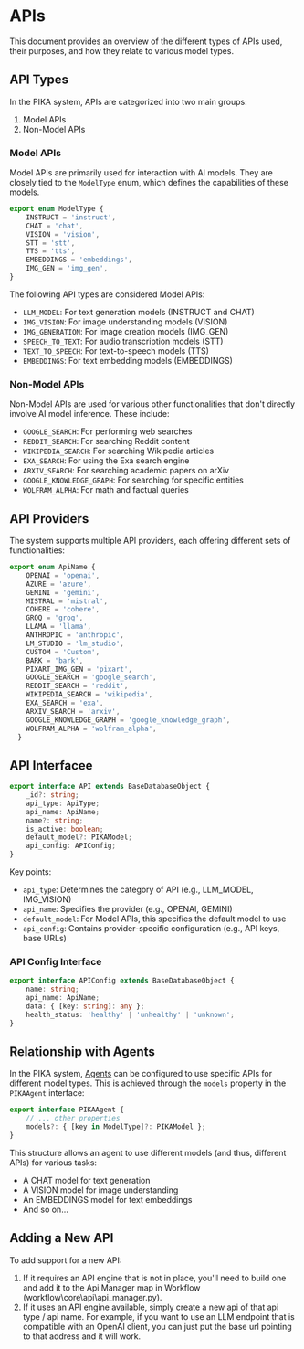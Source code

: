 # APIs

This document provides an overview of the different types of APIs used, their purposes, and how they relate to various model types.

## API Types

In the PIKA system, APIs are categorized into two main groups:

1. Model APIs
2. Non-Model APIs

### Model APIs

Model APIs are primarily used for interaction with AI models. They are closely tied to the `ModelType` enum, which defines the capabilities of these models.

```typescript
export enum ModelType {
    INSTRUCT = 'instruct',
    CHAT = 'chat',
    VISION = 'vision',
    STT = 'stt',
    TTS = 'tts',
    EMBEDDINGS = 'embeddings',
    IMG_GEN = 'img_gen',
}
```

The following API types are considered Model APIs:

- `LLM_MODEL`: For text generation models (INSTRUCT and CHAT)
- `IMG_VISION`: For image understanding models (VISION)
- `IMG_GENERATION`: For image creation models (IMG_GEN)
- `SPEECH_TO_TEXT`: For audio transcription models (STT)
- `TEXT_TO_SPEECH`: For text-to-speech models (TTS)
- `EMBEDDINGS`: For text embedding models (EMBEDDINGS)

### Non-Model APIs

Non-Model APIs are used for various other functionalities that don't directly involve AI model inference. These include:

- `GOOGLE_SEARCH`: For performing web searches
- `REDDIT_SEARCH`: For searching Reddit content
- `WIKIPEDIA_SEARCH`: For searching Wikipedia articles
- `EXA_SEARCH`: For using the Exa search engine
- `ARXIV_SEARCH`: For searching academic papers on arXiv
- `GOOGLE_KNOWLEDGE_GRAPH`: For searching for specific entities
- `WOLFRAM_ALPHA`: For math and factual queries

## API Providers

The system supports multiple API providers, each offering different sets of functionalities:

```typescript
export enum ApiName {
    OPENAI = 'openai',
    AZURE = 'azure',
    GEMINI = 'gemini',
    MISTRAL = 'mistral',
    COHERE = 'cohere',
    GROQ = 'groq',
    LLAMA = 'llama',
    ANTHROPIC = 'anthropic',
    LM_STUDIO = 'lm_studio',
    CUSTOM = 'Custom',
    BARK = 'bark',
    PIXART_IMG_GEN = 'pixart',
    GOOGLE_SEARCH = 'google_search',
    REDDIT_SEARCH = 'reddit',
    WIKIPEDIA_SEARCH = 'wikipedia',
    EXA_SEARCH = 'exa',
    ARXIV_SEARCH = 'arxiv',
    GOOGLE_KNOWLEDGE_GRAPH = 'google_knowledge_graph',
    WOLFRAM_ALPHA = 'wolfram_alpha',
  }
```

## API Interfacee

```typescript
export interface API extends BaseDatabaseObject {
    _id?: string;
    api_type: ApiType;
    api_name: ApiName;
    name?: string;
    is_active: boolean;
    default_model?: PIKAModel;
    api_config: APIConfig;
}
```

Key points:
- `api_type`: Determines the category of API (e.g., LLM_MODEL, IMG_VISION)
- `api_name`: Specifies the provider (e.g., OPENAI, GEMINI)
- `default_model`: For Model APIs, this specifies the default model to use
- `api_config`: Contains provider-specific configuration (e.g., API keys, base URLs)

### API Config Interface

```typescript
export interface APIConfig extends BaseDatabaseObject {
    name: string;
    api_name: ApiName;
    data: { [key: string]: any };
    health_status: 'healthy' | 'unhealthy' | 'unknown';
}
```

## Relationship with Agents

In the PIKA system, [Agents](/knowledgebase/agent) can be configured to use specific APIs for different model types. This is achieved through the `models` property in the `PIKAAgent` interface:

```typescript
export interface PIKAAgent {
    // ... other properties
    models?: { [key in ModelType]?: PIKAModel };
}
```

This structure allows an agent to use different models (and thus, different APIs) for various tasks:
- A CHAT model for text generation
- A VISION model for image understanding
- An EMBEDDINGS model for text embeddings
- And so on...

## Adding a New API

To add support for a new API:

1. If it requires an API engine that is not in place, you'll need to build one and add it to the Api Manager map in Workflow (workflow\core\api\api_manager.py). 
2. If it uses an API engine available, simply create a new api of that api type / api name. For example, if you want to use an LLM endpoint that is compatible with an OpenAI client, you can just put the base url pointing to that address and it will work. 